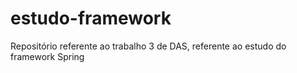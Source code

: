 # estudo-framework
Repositório referente ao trabalho 3 de DAS, referente ao estudo do framework Spring
